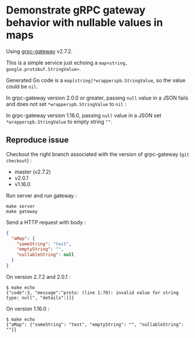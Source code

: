 # Demonstrate gRPC gateway behavior with nullable values in maps

Using [grpc-gateway](https://github.com/grpc-ecosystem/grpc-gateway) v2.7.2.

This is a simple service just echoing a `map<string, google.protobuf.StringValue>`.

Generated Go code is a `map[string]*wrapperspb.StringValue`, so the value could be `nil`.

In grpc-gateway version 2.0.0 or greater, passing `null` value in a JSON fails and does not set `*wrapperspb.StringValue` to `nil` :

In grpc-gateway version 1.16.0, passing `null` value in a JSON set `*wrapperspb.StringValue` to empty string `""`.

## Reproduce issue

Checkout the right branch associated with the version of grpc-gateway (`git checkout`) :

- master (v2.7.2)
- v2.0.1
- v1.16.0

Run server and run gateway :

```shell
make server
make gateway
```

Send a HTTP request with body :

```json
{
  "aMap": {
    "someString": "test",
    "emptyString": "",
    "nullableString": null
  }
}
```

On version 2.7.2 and 2.0.1 :

```shell
$ make echo
{"code":3, "message":"proto: (line 1:70): invalid value for string type: null", "details":[]}
```

On version 1.16.0 :

```shell
$ make echo
{"aMap": {"someString": "test", "emptyString": "", "nullableString": ""}}
```
